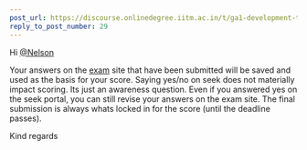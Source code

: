 ```yaml
---
post_url: https://discourse.onlinedegree.iitm.ac.in/t/ga1-development-tools-discussion-thread-tds-jan-2025/161083/30
reply_to_post_number: 29
---
```

Hi [@Nelson](/u/nelson)

Your answers on the [exam](https://exam.sanand.workers.dev/) site that have been submitted will be saved and used as the basis for your score. Saying yes/no on seek does not materially impact scoring. Its just an awareness question. Even if you answered yes on the seek portal, you can still revise your answers on the exam site. The final submission is always whats locked in for the score (until the deadline passes).

Kind regards